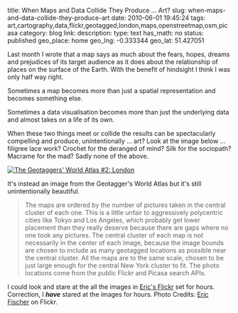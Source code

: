 title: When Maps and Data Collide They Produce ... Art?
slug: when-maps-and-data-collide-they-produce-art
date: 2010-06-01 19:45:24
tags: art,cartography,data,flickr,geotagged,london,maps,openstreetmap,osm,picasa
category: blog
link: 
description: 
type: text
has_math: no
status: published
geo_place: home
geo_lng: -0.333344
geo_lat: 51.427051

Last month I wrote that a map says as much about the fears, hopes, dreams and prejudices of its target audience as it does about the relationship of places on the surface of the Earth. With the benefit of hindsight I think I was only half way right.

Sometimes a map becomes more than just a spatial representation and becomes something else.

Sometimes a data visualisation becomes more than just the underlying data and almost takes on a life of its own.

When these two things meet or collide the results can be spectacularly compelling and produce, unintentionally ... art? Look at the image below ... filigree lace work? Crochet for the deranged of mind? Silk for the sociopath? Macrame for the mad? Sadly none of the above.

[![The Geotaggers' World Atlas #2: London](http://farm4.static.flickr.com/3042/4621770253_bc207f9f42_d.jpg)](http://www.flickr.com/photos/walkingsf/4621770253/ "The Geotaggers' World Atlas #2: London")

It's instead an image from the Geotagger's World Atlas but it's still unintentionally beautiful.

<!-- TEASER_END -->


> The maps are ordered by the number of pictures taken in the central cluster of each one. This is a little unfair to aggressively polycentric cities like Tokyo and Los Angeles, which probably get lower placement than they really deserve because there are gaps where no one took any pictures. The central cluster of each map is not necessarily in the center of each image, because the image bounds are chosen to include as many geotagged locations as possible near the central cluster. All the maps are to the same scale, chosen to be just large enough for the central New York cluster to fit. The photo locations come from the public Flickr and Picasa search APIs.


I could look and stare at the all the images in [Eric's Flickr](http://www.flickr.com/photos/walkingsf/sets/72157623971287575/ "http://www.flickr.com/photos/walkingsf/sets/72157623971287575/") set for hours. Correction, I ***have*** stared at the images for hours.
Photo Credits: [Eric Fischer](http://www.flickr.com/photos/walkingsf/4621770253/ "http://www.flickr.com/photos/walkingsf/4621770253/") on Flickr.


